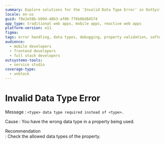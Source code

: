 ```yaml
---
summary: Explore solutions for the 'Invalid Data Type Error' in OutSystems 11 (O11) by verifying property data types.
locale: en-us
guid: f8e2e58b-b994-40b3-af06-776b86d84574
app_type: traditional web apps, mobile apps, reactive web apps
platform-version: o11
figma:
tags: error handling, data types, debugging, property validation, software development
audience:
  - mobile developers
  - frontend developers
  - full stack developers
outsystems-tools:
  - service studio
coverage-type:
  - unblock
---
```


# Invalid Data Type Error

Message
:   `<type> data type required instead of <type>.`

Cause
:   You have the wrong data type in a property being used.

Recommendation   
:   Check the allowed data types of the property.
